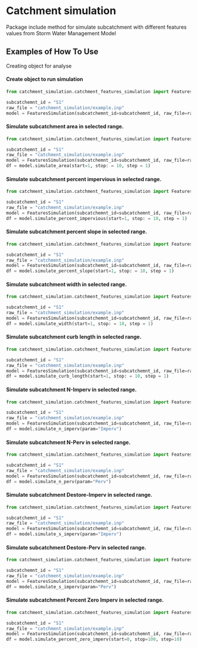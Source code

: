 # Catchment simulation
Package include method for simulate subcatchment with different features values from Storm Water Management Model

## Examples of How To Use 

Creating object for analyse

#### Create object to run simulation

```python
from catchment_simulation.catchment_features_simulation import FeaturesSimulation

subcatchemnt_id = "S1"
raw_file = "catchment_simulation/example.inp"
model = FeaturesSimulation(subcatchemnt_id=subcatchemnt_id, raw_file=raw_file)
```

#### Simulate subcatchment area in selected range.

```python
from catchment_simulation.catchment_features_simulation import FeaturesSimulation

subcatchemnt_id = "S1"
raw_file = "catchment_simulation/example.inp"
model = FeaturesSimulation(subcatchemnt_id=subcatchemnt_id, raw_file=raw_file)
df = model.simulate_area(start=1, stop: = 10, step = 1)
```

#### Simulate subcatchment percent impervious in selected range.

```python
from catchment_simulation.catchment_features_simulation import FeaturesSimulation

subcatchemnt_id = "S1"
raw_file = "catchment_simulation/example.inp"
model = FeaturesSimulation(subcatchemnt_id=subcatchemnt_id, raw_file=raw_file)
df = model.simulate_percent_impervious(start=1, stop: = 10, step = 1)
```

#### Simulate subcatchment percent slope in selected range.

```python
from catchment_simulation.catchment_features_simulation import FeaturesSimulation

subcatchemnt_id = "S1"
raw_file = "catchment_simulation/example.inp"
model = FeaturesSimulation(subcatchemnt_id=subcatchemnt_id, raw_file=raw_file)
df = model.simulate_percent_slope(start=1, stop: = 10, step = 1)
```

#### Simulate subcatchment width in selected range.

```python
from catchment_simulation.catchment_features_simulation import FeaturesSimulation

subcatchemnt_id = "S1"
raw_file = "catchment_simulation/example.inp"
model = FeaturesSimulation(subcatchemnt_id=subcatchemnt_id, raw_file=raw_file)
df = model.simulate_width(start=1, stop: = 10, step = 1)
```
#### Simulate subcatchment curb length in selected range.

```python
from catchment_simulation.catchment_features_simulation import FeaturesSimulation

subcatchemnt_id = "S1"
raw_file = "catchment_simulation/example.inp"
model = FeaturesSimulation(subcatchemnt_id=subcatchemnt_id, raw_file=raw_file)
df = model.simulate_curb_length(start=1, stop: = 10, step = 1)
```

#### Simulate subcatchment N-Imperv in selected range.

```python
from catchment_simulation.catchment_features_simulation import FeaturesSimulation

subcatchemnt_id = "S1"
raw_file = "catchment_simulation/example.inp"
model = FeaturesSimulation(subcatchemnt_id=subcatchemnt_id, raw_file=raw_file)
df = model.simulate_n_imperv(param="Imperv")
```

#### Simulate subcatchment N-Perv in selected range.

```python
from catchment_simulation.catchment_features_simulation import FeaturesSimulation

subcatchemnt_id = "S1"
raw_file = "catchment_simulation/example.inp"
model = FeaturesSimulation(subcatchemnt_id=subcatchemnt_id, raw_file=raw_file)
df = model.simulate_n_perv(param="Perv")
```

#### Simulate subcatchment Destore-Imperv in selected range.

```python
from catchment_simulation.catchment_features_simulation import FeaturesSimulation

subcatchemnt_id = "S1"
raw_file = "catchment_simulation/example.inp"
model = FeaturesSimulation(subcatchemnt_id=subcatchemnt_id, raw_file=raw_file)
df = model.simulate_s_imperv(param="Imperv")
```

#### Simulate subcatchment Destore-Perv in selected range.

```python
from catchment_simulation.catchment_features_simulation import FeaturesSimulation

subcatchemnt_id = "S1"
raw_file = "catchment_simulation/example.inp"
model = FeaturesSimulation(subcatchemnt_id=subcatchemnt_id, raw_file=raw_file)
df = model.simulate_s_imperv(param="Perv")
```

#### Simulate subcatchment Percent Zero Imperv in selected range.

```python
from catchment_simulation.catchment_features_simulation import FeaturesSimulation

subcatchemnt_id = "S1"
raw_file = "catchment_simulation/example.inp"
model = FeaturesSimulation(subcatchemnt_id=subcatchemnt_id, raw_file=raw_file)
df = model.simulate_percent_zero_imperv(start=0, stop=100, step=10)
```